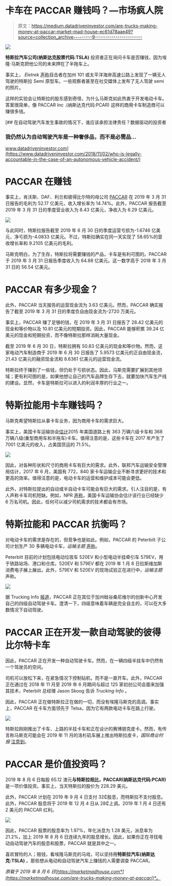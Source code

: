 # 卡车在 PACCAR 赚钱吗？—市场疯人院

> 原文：<https://medium.datadriveninvestor.com/are-trucks-making-money-at-paccar-market-mad-house-ec61d78aae49?source=collection_archive---------9----------------------->

[![](img/39916e1d937f746d394c12e5ffcfc626.png)](http://www.track.datadriveninvestor.com/1B9E)

**特斯拉汽车公司(纳斯达克股票代码:TSLA)** 投资者正在询问卡车是否赚钱，因为埃隆·马斯克把他公司的未来押在了半拖车上。

事实上， *Eletrek* [声称](https://electrek.co/2019/07/12/tesla-semi-prototype-spotted-without-driver/)目击者在加州 101 或太平洋海岸高速公路上发现了一辆无人驾驶的特斯拉 Semi 原型车。一些观察者甚至在社交媒体上发布了无人驾驶 semi 的照片。

这样的实验会让特斯拉的股东感到奇怪，为什么马斯克如此热衷于开发电动卡车。答案很简单，像 PACCAR Inc .(纳斯达克代码:PCAR) 这样的商用卡车制造商可以赚很多钱。

[](https://www.datadriveninvestor.com/2018/11/02/who-is-legally-accountable-in-the-case-of-an-autonomous-vehicle-accident/) [## 在自动驾驶汽车发生事故的情况下，谁应该承担法律责任？数据驱动的投资者

### 我仍然认为自动驾驶汽车是一种奢侈品，而不是必需品…

www.datadriveninvestor.com](https://www.datadriveninvestor.com/2018/11/02/who-is-legally-accountable-in-the-case-of-an-autonomous-vehicle-accident/) 

# PACCAR 在赚钱

事实上，肯沃斯、DAF、利兰和彼得比尔特的母公司 [PACCAR](https://marketmadhouse.com/paccar-proves-musk-smart-build-tesla-semi-truck/) 在 2019 年 3 月 31 日报告的毛利为 52.17 亿美元，收入增长率为 14.74%。此外，PACCAR 报告截至 2019 年 3 月 31 日的季度营业收入为 8.43 亿美元，净收入为 6.29 亿美元。

![](img/377eb43791f6e65151fac3bab33498e9.png)

与此同时，特斯拉报告截至 2019 年 6 月 30 日的季度运营亏损为-1.6746 亿美元，净亏损为-4.0833 亿美元。不过，特斯拉确实在同一天实现了 58.65%的营收增长率和 9.2105 亿美元的毛利。

马斯克明白，为了生存，特斯拉将需要赚钱的产品，卡车是有利可图的。PACCAR 于 2019 年 3 月 31 日报告季度收入为 64.88 亿美元。这一数字高于 2018 年 3 月 31 日的 56.54 亿美元。

# PACCAR 有多少现金？

此外，PACCAR 当天报告的运营现金流为 3.63 亿美元。然而，PACCAR 确实报告了截至 2019 年 3 月 31 日的季度负自由现金流为-2720 万美元。

事实上，PACCAR 赚了足够的钱，在 2019 年 3 月 31 日报告了 28.42 亿美元的现金和等价物以及 10.81 亿美元的短期投资。因此，PACCAR 能够积累 39.24 亿美元的现金和短期投资，而不像特斯拉那样消耗大量现金。

截至 2019 年 6 月 30 日，特斯拉拥有 50.83 亿美元的现金和等价物。然而，这家电动汽车制造商于 2019 年 6 月 30 日报告了 5.9573 亿美元的正自由现金流，21.43 亿美元的融资现金流和 8.6361 亿美元的运营现金流。

特斯拉终于赚到了一些钱，但仍处于亏损状态。因此，马斯克需要扩展到其他领域；更有利可图的是，如果他想让自己的汽车品牌生存下去，就要加快汽车生产线的建设。显然，卡车是特斯拉可以进入的利润丰厚的行业之一。

# 特斯拉能用卡车赚钱吗？

马斯克希望特斯拉从事卡车业务，因为商用卡车的需求巨大。

事实上，美国卡车运输协会[估计](https://www.trucking.org/News_and_Information_Reports_Industry_Data.aspx)2015 年美国道路上有 363 万辆六级卡车和 368 万辆八级(重型商用车和半拖车)卡车。值得注意的是，这些卡车在 2017 年产生了 7001 亿美元的收入，占美国货运的 71.5%。

![](img/affd122b839bb7f8a92be2bd0ba86729.png)

因此，对各种形状和尺寸的商用卡车有巨大的需求。此外，联邦汽车运输安全管理局估计，2017 年 6 月，美国有 772，840 家卡车运输企业不断寻求更好的技术和更高的效率。值得注意的是，电动卡车的运营和维护成本可能会更低。

此外，对特斯拉提出的自动或半自动卡车可能会有巨大的需求。引人注目的是，有人声称卡车司机短缺。例如，NPR [声称](https://www.npr.org/2019/02/11/691673201/facing-a-critical-shortage-of-drivers-the-trucking-industry-is-changing)，美国卡车运输协会估计该行业已经缺少 6 万名司机。因此，任何可以减少司机需求的技术都会有市场。

# 特斯拉能和 PACCAR 抗衡吗？

对电动卡车的需求是存在的，但竞争也是如此。例如，PACCAR 的 Peterbilt 子公司计划生产 30 多辆电动卡车，*运输主题* [声称](https://www.ttnews.com/articles/peterbilt-unveils-electric-medium-duty-truck-ces)。

Peterbilt 目前的计划包括电动垃圾车 520EV 和小型电动半挂牵引车 579EV，用于铁路站场、港口和仓库。520EV 和 579EV 都在 2019 年 1 月 8 日拉斯维加斯消费电子展上展出。此外，579EV 和 520EV 的现场试验正在进行中，*运输主题*声称。

![](img/b83135f19344484cde2b46b6d42c5f60.png)

据 Trucking Info [报道](https://www.truckinginfo.com/305398/peterbilt-showcases-electric-model-579-daycab-truck)，PACCAR 正在其位于加州硅谷桑尼维尔的创新中心开发自己的四级自动驾驶卡车。澄清一下，四级意味着车辆是完全自主的，可以在大多数情况下自动驾驶。

# PACCAR 正在开发一款自动驾驶的彼得比尔特卡车

因此，PACCAR 正在开发一种自动驾驶卡车。然而，在一辆四级半挂车中仍然有一个驾驶员的空间。

司机可以放松下来，在紧急情况下控制钻机，而不是一直开车。此外，PACCAR 正在通过在 2018 年 11 月至 2019 年 6 月期间与超过 125 家初创公司会面来加强其技术，Peterbilt 总经理 Jason Skoog 告诉 *Trucking Info* 。

因此，PACCAR 正在做特斯拉正在做的一切，而没有埃隆马斯克的高调。事实上，PACCAR 在卡车方面领先于 Telsa，因为它有两款电动卡车在路上行驶。

![](img/e4d94ecd08dae7e1afb74653e916640b.png)

特斯拉刚刚推出了卡车、上路的半挂卡车和正在设计的赛博朋克皮卡。然而，有传言称马斯克可能会在 2019 年 11 月的洛杉矶车展上推出特斯拉皮卡，*国际商业时报* [注意到](https://www.ibtimes.com/elon-musk-launch-tesla-pickup-2019-los-angeles-auto-show-2810086)。

# PACCAR 是价值投资吗？

2019 年 8 月 6 日每股 65.12 澳元**与特斯拉相比，PACCAR(纳斯达克代码:PCAR)** 是一项价值投资。事实上，当天特斯拉的股价为 228.29 美元。

此外，PACCAR 计划在 2019 年 9 月 4 日支付 32₵股息，而特斯拉不支付股息。此外，PACCAR 股息将于 2019 年 12 月 4 日从 28₵上调。2019 年 1 月 4 日还有 2 美元的 PACCAR 红利。

![](img/df1dcdc482eab295d3675f0c7cf70907.png)

因此，PACCAR 股票的股息率为 1.97%，年化派息为 1.28 美元，派息率为 21.2%，加上 2019 年 8 月 6 日连续九年的股息增长。因此，如果你正在寻找电动自动驾驶汽车的股息和股票，PACCAR 就是其中之一。

喜欢冒险的人；赔钱，看埃隆马斯克的马戏，可以坚持用**特斯拉汽车(纳斯达克:TSLA)** 。那些想从电动和自动驾驶汽车上赚钱的人需要调查 PACCAR。

*原载于 2019 年 8 月 6 日*[*https://marketmadhouse.com*](https://marketmadhouse.com/are-trucks-making-money-at-paccar/)*。*